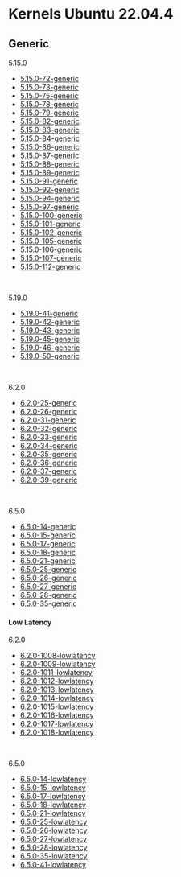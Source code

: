 # Kernels Ubuntu 22.04.4

## Generic

5.15.0

* [5.15.0-72-generic](./Generics/5.15.0-generic/lime-5.15.0-72-generic.ko)
* [5.15.0-73-generic](./Generics/5.15.0-generic/lime-5.15.0-73-generic.ko)
* [5.15.0-75-generic](./Generics/5.15.0-generic/lime-5.15.0-75-generic.ko)
* [5.15.0-78-generic](./Generics/5.15.0-generic/lime-5.15.0-78-generic.ko)
* [5.15.0-79-generic](./Generics/5.15.0-generic/lime-5.15.0-79-generic.ko)
* [5.15.0-82-generic](./Generics/5.15.0-generic/lime-5.15.0-82-generic.ko)
* [5.15.0-83-generic](./Generics/5.15.0-generic/lime-5.15.0-83-generic.ko)
* [5.15.0-84-generic](./Generics/5.15.0-generic/lime-5.15.0-84-generic.ko)
* [5.15.0-86-generic](./Generics/5.15.0-generic/lime-5.15.0-86-generic.ko)
* [5.15.0-87-generic](./Generics/5.15.0-generic/lime-5.15.0-87-generic.ko)
* [5.15.0-88-generic](./Generics/5.15.0-generic/lime-5.15.0-88-generic.ko)
* [5.15.0-89-generic](./Generics/5.15.0-generic/lime-5.15.0-89-generic.ko)
* [5.15.0-91-generic](./Generics/5.15.0-generic/lime-5.15.0-91-generic.ko)
* [5.15.0-92-generic](./Generics/5.15.0-generic/lime-5.15.0-92-generic.ko)
* [5.15.0-94-generic](./Generics/5.15.0-generic/lime-5.15.0-94-generic.ko)
* [5.15.0-97-generic](./Generics/5.15.0-generic/lime-5.15.0-97-generic.ko)
* [5.15.0-100-generic](./Generics/5.15.0-generic/lime-5.15.0-100-generic.ko)
* [5.15.0-101-generic](./Generics/5.15.0-generic/lime-5.15.0-101-generic.ko)
* [5.15.0-102-generic](./Generics/5.15.0-generic/lime-5.15.0-102-generic.ko)
* [5.15.0-105-generic](./Generics/5.15.0-generic/lime-5.15.0-105-generic.ko)
* [5.15.0-106-generic](./Generics/5.15.0-generic/lime-5.15.0-106-generic.ko)
* [5.15.0-107-generic](./Generics/5.15.0-generic/lime-5.15.0-107-generic.ko)
* [5.15.0-112-generic](./Generics/5.15.0-generic/lime-5.15.0-112-generic.ko)

<br>

5.19.0

* [5.19.0-41-generic](./Generics/5.19.0-generic/lime-5.19.0-41-generic.ko)
* [5.19.0-42-generic](./Generics/5.19.0-generic/lime-5.19.0-42-generic.ko)
* [5.19.0-43-generic](./Generics/5.19.0-generic/lime-5.19.0-43-generic.ko)
* [5.19.0-45-generic](./Generics/5.19.0-generic/lime-5.19.0-45-generic.ko)
* [5.19.0-46-generic](./Generics/5.19.0-generic/lime-5.19.0-46-generic.ko)
* [5.19.0-50-generic](./Generics/5.19.0-generic/lime-5.19.0-50-generic.ko)

<br>

6.2.0

* [6.2.0-25-generic](./Generics/6.2.0-generic/lime-6.2.0-25-generic.ko)
* [6.2.0-26-generic](./Generics/6.2.0-generic/lime-6.2.0-26-generic.ko)
* [6.2.0-31-generic](./Generics/6.2.0-generic/lime-6.2.0-31-generic.ko)
* [6.2.0-32-generic](./Generics/6.2.0-generic/lime-6.2.0-32-generic.ko)
* [6.2.0-33-generic](./Generics/6.2.0-generic/lime-6.2.0-33-generic.ko)
* [6.2.0-34-generic](./Generics/6.2.0-generic/lime-6.2.0-34-generic.ko)
* [6.2.0-35-generic](./Generics/6.2.0-generic/lime-6.2.0-35-generic.ko)
* [6.2.0-36-generic](./Generics/6.2.0-generic/lime-6.2.0-36-generic.ko)
* [6.2.0-37-generic](./Generics/6.2.0-generic/lime-6.2.0-37-generic.ko)
* [6.2.0-39-generic](./Generics/6.2.0-generic/lime-6.2.0-39-generic.ko)

<br>

6.5.0

* [6.5.0-14-generic](./Generics/6.5.0-generic/lime-6.5.0-14-generic.ko)
* [6.5.0-15-generic](./Generics/6.5.0-generic/lime-6.5.0-15-generic.ko)
* [6.5.0-17-generic](./Generics/6.5.0-generic/lime-6.5.0-17-generic.ko)
* [6.5.0-18-generic](./Generics/6.5.0-generic/lime-6.5.0-18-generic.ko)
* [6.5.0-21-generic](./Generics/6.5.0-generic/lime-6.5.0-21-generic.ko)
* [6.5.0-25-generic](./Generics/6.5.0-generic/lime-6.5.0-25-generic.ko)
* [6.5.0-26-generic](./Generics/6.5.0-generic/lime-6.5.0-26-generic.ko)
* [6.5.0-27-generic](./Generics/6.5.0-generic/lime-6.5.0-27-generic.ko)
* [6.5.0-28-generic](./Generics/6.5.0-generic/lime-6.5.0-28-generic.ko)
* [6.5.0-35-generic](./Generics/6.5.0-generic/lime-6.5.0-35-generic.ko)


#### Low Latency

6.2.0

* [6.2.0-1008-lowlatency](./LowLatency/6.2.0-lowlatency/lime-6.2.0-1008-lowlatency.ko)
* [6.2.0-1009-lowlatency](./LowLatency/6.2.0-lowlatency/lime-6.2.0-1009-lowlatency.ko)
* [6.2.0-1011-lowlatency](./LowLatency/6.2.0-lowlatency/lime-6.2.0-1011-lowlatency.ko)
* [6.2.0-1012-lowlatency](./LowLatency/6.2.0-lowlatency/lime-6.2.0-1012-lowlatency.ko)
* [6.2.0-1013-lowlatency](./LowLatency/6.2.0-lowlatency/lime-6.2.0-1013-lowlatency.ko)
* [6.2.0-1014-lowlatency](./LowLatency/6.2.0-lowlatency/lime-6.2.0-1014-lowlatency.ko)
* [6.2.0-1015-lowlatency](./LowLatency/6.2.0-lowlatency/lime-6.2.0-1015-lowlatency.ko)
* [6.2.0-1016-lowlatency](./LowLatency/6.2.0-lowlatency/lime-6.2.0-1016-lowlatency.ko)
* [6.2.0-1017-lowlatency](./LowLatency/6.2.0-lowlatency/lime-6.2.0-1017-lowlatency.ko)
* [6.2.0-1018-lowlatency](./LowLatency/6.2.0-lowlatency/lime-6.2.0-1018-lowlatency.ko)

<br>

6.5.0

* [6.5.0-14-lowlatency](./LowLatency/6.5.0-lowlatency/lime-6.5.0-14-lowlatency.ko)
* [6.5.0-15-lowlatency](./LowLatency/6.5.0-lowlatency/lime-6.5.0-15-lowlatency.ko)
* [6.5.0-17-lowlatency](./LowLatency/6.5.0-lowlatency/lime-6.5.0-17-lowlatency.ko)
* [6.5.0-18-lowlatency](./LowLatency/6.5.0-lowlatency/lime-6.5.0-18-lowlatency.ko)
* [6.5.0-21-lowlatency](./LowLatency/6.5.0-lowlatency/lime-6.5.0-21-lowlatency.ko)
* [6.5.0-25-lowlatency](./LowLatency/6.5.0-lowlatency/lime-6.5.0-25-lowlatency.ko)
* [6.5.0-26-lowlatency](./LowLatency/6.5.0-lowlatency/lime-6.5.0-26-lowlatency.ko)
* [6.5.0-27-lowlatency](./LowLatency/6.5.0-lowlatency/lime-6.5.0-27-lowlatency.ko)
* [6.5.0-28-lowlatency](./LowLatency/6.5.0-lowlatency/lime-6.5.0-28-lowlatency.ko)
* [6.5.0-35-lowlatency](./LowLatency/6.5.0-lowlatency/lime-6.5.0-35-lowlatency.ko)
* [6.5.0-41-lowlatency](./LowLatency/6.5.0-lowlatency/lime-6.5.0-41-lowlatency.ko)